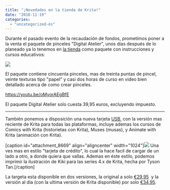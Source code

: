 ```yaml
---
title: "¡Novedades en la tienda de Krita!"
date: "2018-11-19"
categories: 
  - "uncategorized-es"
---
```


Durante el pasado evento de la recaudación de fondos, prometimos poner a la venta el paquete de pinceles "Digital Atelier", unos días después de lo planeado ya lo tenemos en [la tienda](https://krita.org/en/support-us/shop/) como paquete con instrucciones y cursos educativos:

[![](/images/posts/2018/promo-screen-02-1024x336.png)](https://gumroad.com/products/sFbEb)

El paquete contiene cincuenta pinceles, mas de treinta puntas de pincel, veinte texturas tipo "papel" y casi dos horas de curso en video bien detallado acerca de como crear pinceles.

https://youtu.be/oMyorAEgBfE

El paquete Digital Atelier solo cuesta 39,95 euros, excluyendo impuesto.

* * *

También ponemos a disposición una nueva tarjeta [USB](https://gumroad.com/products/qQmZf), con la versión mas reciente de Krita para todas las plataformas, incluye ademas los cursos de Comics with Krita (historietas con Krita), Muses (musas), y Animate with Krita (animación con Krita).

\[caption id="attachment\_8669" align="aligncenter" width="1024"\][![](/images/posts/2018/usbcard-1024x534.jpg)](https://gumroad.com/products/qQmZf) Una ves mas en estilo "tarjeta de crédito", lo cual la hace facil de cargar de un lado a otro, a donde quiera que vallas. Ademas en éste estilo, podemos imprimir la ilustración de Kiki para las series 4.x de Krita, hecha por Tyson Tan.\[/caption\]

La targeta esta disponible en dos versiones, la original a solo [€29,95](https://gumroad.com/products/thwPJ)  y la versión al día (con la ultima versión de Krita disponible) por solo [€34,95](https://gumroad.com/products/qQmZf/).
